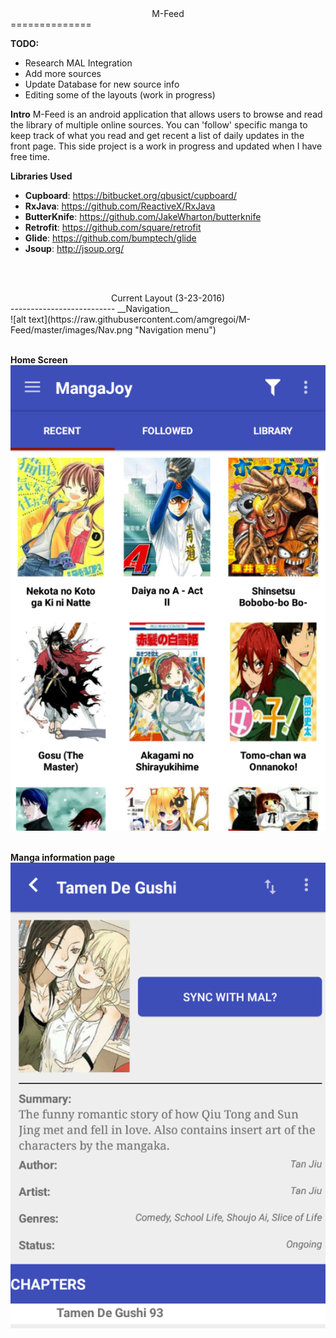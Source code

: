 <center>M-Feed</center>
==============

__TODO:__
* Research MAL Integration
* Add more sources
* Update Database for new source info
* Editing some of the layouts (work in progress)

__Intro__
       M-Feed is an android application that allows users to browse and read the library of multiple online sources.  You can 'follow' specific manga to keep track of what you read and get recent a list of daily updates in the front page. This side project is a work in progress and updated when I have free time.

__Libraries Used__
- **Cupboard**: https://bitbucket.org/qbusict/cupboard/
- **RxJava**: https://github.com/ReactiveX/RxJava
- **ButterKnife**: https://github.com/JakeWharton/butterknife
- **Retrofit**: https://github.com/square/retrofit
- **Glide**: https://github.com/bumptech/glide
- **Jsoup**: http://jsoup.org/

<br><br>
<center>Current Layout (3-23-2016)</center>
--------------------------
__Navigation__
<br>
![alt text](https://raw.githubusercontent.com/amgregoi/M-Feed/master/images/Nav.png "Navigation menu")
<br><br>

__Home Screen__
<br>
![alt text](https://raw.githubusercontent.com/amgregoi/M-Feed/master/images/Home.png "Home screen")
<br><br>

__Manga information page__
<br>
![alt text](https://raw.githubusercontent.com/amgregoi/M-Feed/master/images/Manga.png "Manga information and chapter list")
